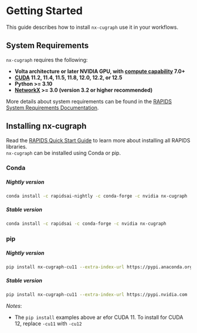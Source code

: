 # Getting Started

This guide describes how to install ``nx-cugraph`` use it in your workflows.


## System Requirements

`nx-cugraph` requires the following:

 - **Volta architecture or later NVIDIA GPU, with [compute capability](https://developer.nvidia.com/cuda-gpus) 7.0+**
 - **[CUDA](https://docs.nvidia.com/cuda/index.html) 11.2, 11.4, 11.5, 11.8, 12.0, 12.2, or 12.5**
 - **Python >= 3.10**
 - **[NetworkX](https://networkx.org/documentation/stable/install.html#) >= 3.0 (version 3.2 or higher recommended)**

More details about system requirements can be found in the [RAPIDS System Requirements Documentation](https://docs.rapids.ai/install#system-req).

## Installing nx-cugraph

Read the [RAPIDS Quick Start Guide](https://docs.rapids.ai/install) to learn more about installing all RAPIDS libraries.
\
`nx-cugraph` can be installed using Conda or pip.

### Conda
##### Nightly version

```bash
conda install -c rapidsai-nightly -c conda-forge -c nvidia nx-cugraph
```

##### Stable version

```bash
conda install -c rapidsai -c conda-forge -c nvidia nx-cugraph
```

### pip

##### Nightly version

```bash
pip install nx-cugraph-cu11 --extra-index-url https://pypi.anaconda.org/rapidsai-wheels-nightly/simple
```

##### Stable version

```bash
pip install nx-cugraph-cu11 --extra-index-url https://pypi.nvidia.com
```

*Notes*:
 - The `pip install` examples above ar efor CUDA 11. To install for CUDA 12, replace `-cu11` with `-cu12`
